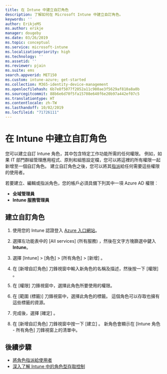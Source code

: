 ```yaml
---
title: 在 Intune 中建立自訂角色
description: 了解如何在 Microsoft Intune 中建立自訂角色。
keywords: ''
author: ErikjeMS
ms.author: erikje
manager: dougeby
ms.date: 03/26/2019
ms.topic: conceptual
ms.service: microsoft-intune
ms.localizationpriority: high
ms.technology: ''
ms.assetid: ''
ms.reviewer: pjain
ms.suite: ems
search.appverid: MET150
ms.custom: intune-azure; get-started
ms.collection: M365-identity-device-management
ms.openlocfilehash: 6b7e8f5077f2052a11c980ae3f5629af810a8a0b
ms.sourcegitcommit: 88b6e6d70f5fa15708e640f6e20b97a442ef07c5
ms.translationtype: HT
ms.contentlocale: zh-TW
ms.lasthandoff: 10/02/2019
ms.locfileid: "71726111"
---
```

# <a name="create-a-custom-role-in-intune"></a>在 Intune 中建立自訂角色

您可以建立自訂 Intune 角色，其中包含特定工作功能所需的任何權限。 例如，如果 IT 部門群組管理應用程式、原則和組態設定檔，您可以將這裡的所有權限一起新增至一個自訂角色。 建立自訂角色之後，您可以將其[指派](assign-role.md)給任何需要這些權限的使用者。

若要建立、編輯或指派角色，您的帳戶必須具備下列其中一項 Azure AD 權限︰
- **全域管理員**
- **Intune 服務管理員**

## <a name="to-create-a-custom-role"></a>建立自訂角色

1. 使用您的 Intune 認證登入 [Azure 入口網站](https://portal.azure.com)。

2. 選擇左功能表中的 [All services] (所有服務)  ，然後在文字方塊篩選中鍵入 **Intune**。

3. 選擇 [Intune]   > [角色]   > [所有角色]   > [新增]  。

4. 在 [新增自訂角色]  刀鋒視窗中輸入新角色的名稱及描述，然後按一下 [權限]  。

5. 在 [權限]  刀鋒視窗中，選擇此角色所要使用的權限。

6. 在 [範圍 (標籤)]  刀鋒視窗中，選擇此角色的標籤。 這個角色可以存取也擁有這些標籤的資源。

7. 完成後，選擇 [確定]  。

8. 在 [新增自訂角色]  刀鋒視窗中按一下 [建立]  。 新角色會顯示在 [Intune 角色 - 所有角色]  刀鋒視窗上的清單中。

## <a name="next-steps"></a>後續步驟
- [將角色指派給使用者](assign-role.md)
- [深入了解 Intune 中的角色型存取控制](role-based-access-control.md)
